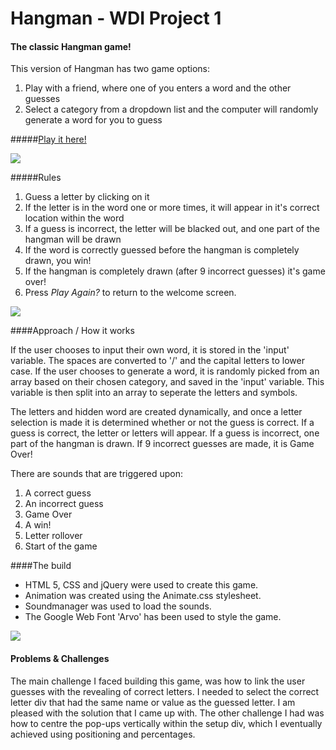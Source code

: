 # Hangman - WDI Project 1

#### The classic Hangman game!

This version of Hangman has two game options:

1. Play with a friend, where one of you enters a word and the other guesses 
2. Select a category from a dropdown list and the computer will randomly generate a word for you to guess

#####[Play it here!](https://stormy-inlet-8683.herokuapp.com/ "Here!")


![](/Users/emilyisacke/DWI/first-project/images/Hangman1.jpg)


#####Rules

1. Guess a letter by clicking on it
2. If the letter is in the word one or more times, it will appear in it's correct location within the word
3. If a guess is incorrect, the letter will be blacked out, and one part of the hangman will be drawn
4. If the word is correctly guessed before the hangman is completely drawn, you win! 
5. If the hangman is completely drawn (after 9 incorrect guesses) it's game over!
6. Press *Play Again?* to return to the welcome screen.

![](/Users/emilyisacke/DWI/first-project/images/Hangman2.jpg)

####Approach / How it works

If the user chooses to input their own word, it is stored in the 'input' variable. The spaces are converted to '/' and the capital letters to lower case. If the user chooses to generate a word, it is randomly picked from an array based on their chosen category, and saved in the 'input' variable. This variable is then split into an array to seperate the letters and symbols.

The letters and hidden word are created dynamically, and once a letter selection is made it is determined whether or not the guess is correct. If a guess is correct, the letter or letters will appear. If a guess is incorrect, one part of the hangman is drawn. If 9 incorrect guesses are made, it is Game Over!

There are sounds that are triggered upon:

1. A correct guess
2. An incorrect guess
3. Game Over
4. A win!
5. Letter rollover
6. Start of the game

####The build

* HTML 5, CSS and jQuery were used to create this game. 
* Animation was created using the Animate.css stylesheet. 
* Soundmanager was used to load the sounds. 
* The Google Web Font 'Arvo' has been used to style the game.

![](/Users/emilyisacke/DWI/first-project/images/Hangman3.jpg)


#### Problems & Challenges

The main challenge I faced building this game, was how to link the user guesses with the revealing of correct letters. I needed to select the correct letter div that had the same name or value as the guessed letter. I am pleased with the solution that I came up with. The other challenge I had was how to centre the pop-ups vertically within the setup div, which I eventually achieved using 
positioning and percentages. 










